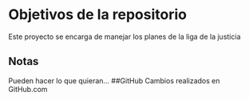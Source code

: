 # Objetivos de la repositorio

Este proyecto se encarga de manejar los planes de la liga de la justicia


## Notas
Pueden hacer lo que quieran...
##GitHub
Cambios realizados en GitHub.com
